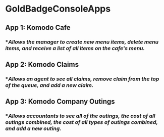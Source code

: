 # **GoldBadgeConsoleApps**
 ## App 1: Komodo Cafe
 ### *_Allows the manager to create new menu items, delete menu items, and receive a list of all items on the cafe's menu._
 ## App 2: Komodo Claims
 ### *_Allows an agent to see all claims, remove claim from the top of the queue, and add a new claim._
 ## App 3: Komodo Company Outings 
 ### *_Allows accountants to see all of the outings, the cost of all outings combined, the cost of all types of outings combined, and add a new outing._
